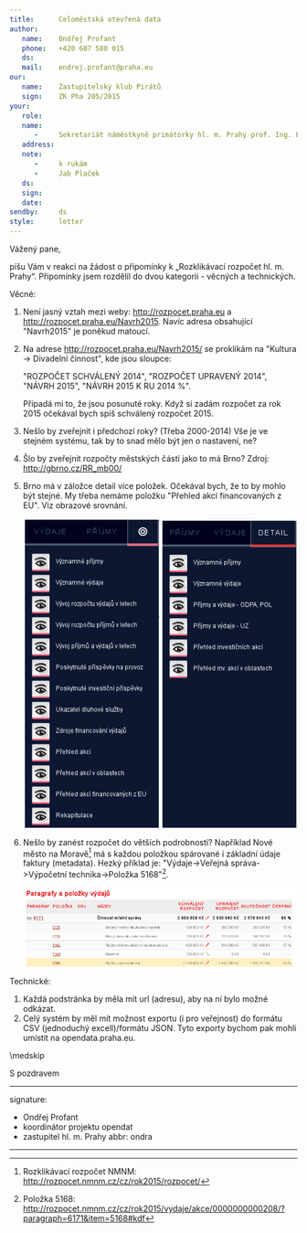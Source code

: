 ```yaml
---
title:      Celoměstská otevřená data
author:
   name:    Ondřej Profant
   phone:   +420 607 580 015
   ds:
   mail:    ondrej.profant@praha.eu
our:
   name:    Zastupitelský klub Pirátů
   sign:    ZK Pha 205/2015
your:
   role:    
   name:
      -     Sekretariát náměstkyně primátorky hl. m. Prahy prof. Ing. Evy Kislingerové, CSc. pro oblast finanční politiky
   address:
   note:
      -     k rukám
      -     Jab Plaček
   ds:
   sign:
   date:
sendby:     ds
style:      letter
---
```


Vážený pane,

píšu Vám v reakci na žádost o připomínky k „Rozklikávací rozpočet hl. m. Prahy“. Připomínky jsem rozdělil do dvou kategorii - věcných a technických.

Věcné:

1. Není jasný vztah mezi weby: http://rozpocet.praha.eu a http://rozpocet.praha.eu/Navrh2015. Navíc adresa obsahující "Navrh2015" je poněkud matoucí.
2. 	Na adrese http://rozpocet.praha.eu/Navrh2015/ se proklikám na "Kultura -> Divadelní činnost", kde jsou sloupce:

	"ROZPOČET SCHVÁLENÝ 2014", "ROZPOČET UPRAVENÝ 2014", "NÁVRH 2015", "NÁVRH 2015 K RU 2014 %". 

	Připadá mi to, že jsou posunuté roky. Když si zadám rozpočet za rok 2015 očekával bych spíš schválený rozpočet 2015.
3. Nešlo by zveřejnit i předchozí roky? (Třeba 2000-2014) Vše je ve stejném systému, tak by to snad mělo být jen o nastavení, ne?
4. Šlo by zveřejnit rozpočty městských částí jako to má Brno? Zdroj: http://gbrno.cz/RR_mb00/
5. 	Brno má v záložce detail více položek. Očekával bych, že to by mohlo být stejné. My třeba nemáme položku "Přehled akcí financovaných z EU". Viz obrazové srovnání.
	
	![Rozdíl mezi rozpočtem Prahy a Brna](rozdil.png)
	
6. 	Nešlo by zanést rozpočet do větších podrobností? Například Nové město na Moravě[^1]
má s každou položkou spárované i základní údaje faktury (metadata). Hezký příklad je: 
"Výdaje->Veřejná správa->Výpočetní technika->Položka 5168"[^2].
	
	![NMNM položka 5168](nvmnm.png)



Technické:

1. Každá podstránka by měla mít url (adresu), aby na ní bylo možné odkázat.
2. Celý systém by měl mít možnost exportu (i pro veřejnost) do formátu CSV (jednoduchý excell)/formátu JSON. Tyto exporty bychom pak mohli umístit na opendata.praha.eu.


[^1]: Rozklikávací rozpočet NMNM: http://rozpocet.nmnm.cz/cz/rok2015/rozpocet/
[^2]: Položka 5168: http://rozpocet.nmnm.cz/cz/rok2015/vydaje/akce/0000000000208/?paragraph=6171&item=5168#kdf

\medskip

S pozdravem

---
signature: 
  - Ondřej Profant
  - koordinátor projektu opendat
  - zastupitel hl. m. Prahy
abbr: ondra
---
